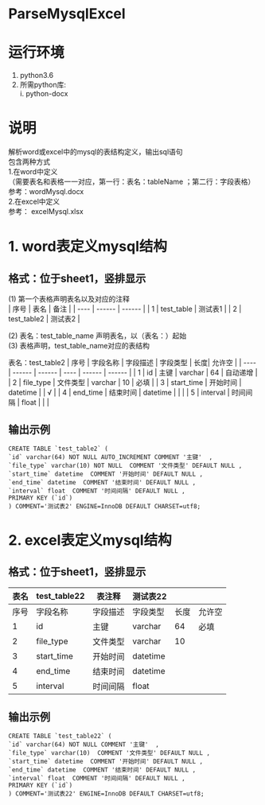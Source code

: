 # ParseMysqlExcel
# 运行环境 
1. python3.6
2. 所需python库:  
   i. python-docx 

# 说明
解析word或excel中的mysql的表结构定义，输出sql语句  
包含两种方式  
1.在word中定义  
（需要表名和表格一一对应，第一行：表名：tableName   ；第二行：字段表格）  
 参考：wordMysql.docx  
2.在excel中定义  
参考： excelMysql.xlsx

# 1. word表定义mysql结构
## 格式：位于sheet1，竖排显示 
(1) 第一个表格声明表名以及对应的注释  
| 序号 | 表名 | 备注 |
| ---- | ------ | ------ |
| 1 |	test_table | 测试表1 |
| 2 |	test_table2 | 测试表2 |

(2) 表名：test_table_name  声明表名，以（表名：）起始  
(3) 表格声明，test_table_name对应的表结构

表名：test_table2
| 序号 | 字段名称 | 字段描述 | 字段类型 | 长度| 允许空 |
| ---- | ------ | ------ | ---- | ------ | ------ |
| 1 |	id | 主键 | varchar | 64 | 自动递增 |
| 2 |	file_type | 文件类型 | varchar | 10 | 必填 |
| 3 |	start_time | 开始时间 | datetime |   | √ |
| 4 |	end_time | 结束时间 | datetime |  |  |
| 5 |	interval | 时间间隔 | float |   |  |


## 输出示例
```
CREATE TABLE `test_table2` (
`id` varchar(64) NOT NULL AUTO_INCREMENT COMMENT '主键'  ,
`file_type` varchar(10) NOT NULL  COMMENT '文件类型' DEFAULT NULL ,
`start_time` datetime  COMMENT '开始时间' DEFAULT NULL ,
`end_time` datetime  COMMENT '结束时间' DEFAULT NULL ,
`interval` float  COMMENT '时间间隔' DEFAULT NULL ,
PRIMARY KEY (`id`)
) COMMENT='测试表2' ENGINE=InnoDB DEFAULT CHARSET=utf8;
```


# 2. excel表定义mysql结构
## 格式：位于sheet1，竖排显示

| 表名 | test_table22 | 表注释 | 测试表22 |   |  |
| ---- | ------ | ------ | ---- | ------ | ------ |
| 序号 | 字段名称 | 字段描述 | 字段类型 | 长度| 允许空 |
| 1 |	id | 主键 | varchar | 64 | 必填 |
| 2 |	file_type | 文件类型 | varchar | 10 |
| 3 |	start_time | 开始时间 | datetime |   |
| 4 |	end_time | 结束时间 | datetime |   |
| 5 |	interval | 时间间隔 | float |   |


## 输出示例
```
CREATE TABLE `test_table22` (
`id` varchar(64) NOT NULL COMMENT '主键'  ,
`file_type` varchar(10)  COMMENT '文件类型' DEFAULT NULL ,
`start_time` datetime  COMMENT '开始时间' DEFAULT NULL ,
`end_time` datetime  COMMENT '结束时间' DEFAULT NULL ,
`interval` float  COMMENT '时间间隔' DEFAULT NULL ,
PRIMARY KEY (`id`)
) COMMENT='测试表22' ENGINE=InnoDB DEFAULT CHARSET=utf8;
```
